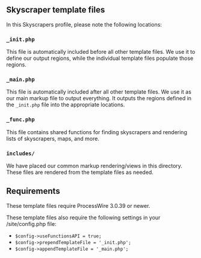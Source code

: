 ## Skyscraper template files

In this Skyscrapers profile, please note the following locations:

### `_init.php`  

This file is automatically included before all other template files.
We use it to define our output regions, while the individual
template files populate those regions.

### `_main.php`  

This file is automatically included after all other template files.
We use it as our main markup file to output everything. It outputs
the regions defined in the `_init.php` file into the appropriate
locations.

### `_func.php`  

This file contains shared functions for finding skyscrapers and
rendering lists of skyscrapers, maps, and more.

### `includes/`  

We have placed our common markup rendering/views in this directory.
These files are rendered from the template files as needed.

## Requirements

These template files require ProcessWire 3.0.39 or newer.

These template files also require the following settings 
in your /site/config.php file: 

- `$config->useFunctionsAPI = true;`
- `$config->prependTemplateFile = '_init.php';`
- `$config->appendTemplateFile = '_main.php';`

